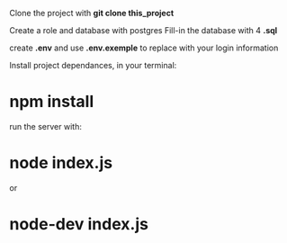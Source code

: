 Clone the project with **git clone this_project**

Create a role and database with postgres
Fill-in the database with 4 **.sql**

create **.env** and use **.env.exemple** to replace with your login information 

Install project dependances, in your terminal:

# npm install #

run the server with:
# node index.js #

or 

# node-dev index.js #